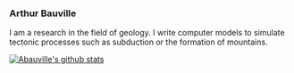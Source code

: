 ### Arthur Bauville

I am a research in the field of geology. I write computer models to simulate tectonic processes such as subduction or the formation of mountains.



[![Abauville's github stats](https://github-readme-stats.vercel.app/api?username=abauville)](https://github.com/anuraghazra/github-readme-stats)
<!--
**abauville/abauville** is a ✨ _special_ ✨ repository because its `README.md` (this file) appears on your GitHub profile.

Here are some ideas to get you started:

- 🔭 I’m currently working on ...
- 🌱 I’m currently learning ...
- 👯 I’m looking to collaborate on ...
- 🤔 I’m looking for help with ...
- 💬 Ask me about ...
- 📫 How to reach me: ...
- 😄 Pronouns: ...
- ⚡ Fun fact: ...
-->
